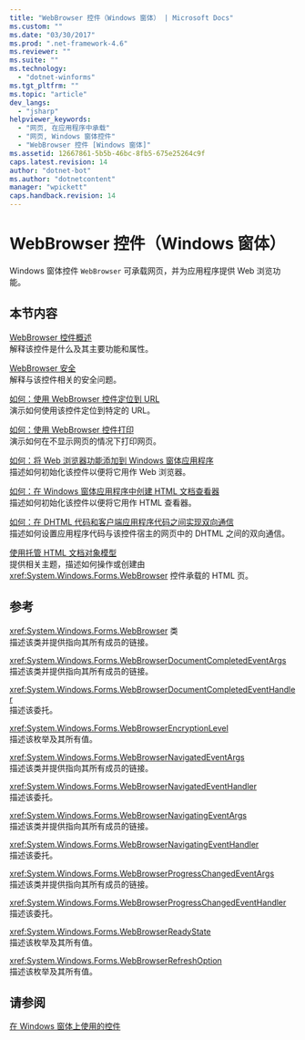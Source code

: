 ```yaml
---
title: "WebBrowser 控件（Windows 窗体） | Microsoft Docs"
ms.custom: ""
ms.date: "03/30/2017"
ms.prod: ".net-framework-4.6"
ms.reviewer: ""
ms.suite: ""
ms.technology: 
  - "dotnet-winforms"
ms.tgt_pltfrm: ""
ms.topic: "article"
dev_langs: 
  - "jsharp"
helpviewer_keywords: 
  - "网页, 在应用程序中承载"
  - "网页, Windows 窗体控件"
  - "WebBrowser 控件 [Windows 窗体]"
ms.assetid: 12667861-5b5b-46bc-8fb5-675e25264c9f
caps.latest.revision: 14
author: "dotnet-bot"
ms.author: "dotnetcontent"
manager: "wpickett"
caps.handback.revision: 14
---
```

# WebBrowser 控件（Windows 窗体）
Windows 窗体控件 `WebBrowser` 可承载网页，并为应用程序提供 Web 浏览功能。  
  
## 本节内容  
 [WebBrowser 控件概述](../../../../docs/framework/winforms/controls/webbrowser-control-overview.md)  
 解释该控件是什么及其主要功能和属性。  
  
 [WebBrowser 安全](../../../../docs/framework/winforms/controls/webbrowser-security.md)  
 解释与该控件相关的安全问题。  
  
 [如何：使用 WebBrowser 控件定位到 URL](../../../../docs/framework/winforms/controls/how-to-navigate-to-a-url-with-the-webbrowser-control.md)  
 演示如何使用该控件定位到特定的 URL。  
  
 [如何：使用 WebBrowser 控件打印](../../../../docs/framework/winforms/controls/how-to-print-with-a-webbrowser-control.md)  
 演示如何在不显示网页的情况下打印网页。  
  
 [如何：将 Web 浏览器功能添加到 Windows 窗体应用程序](../../../../docs/framework/winforms/controls/how-to-add-web-browser-capabilities-to-a-windows-forms-application.md)  
 描述如何初始化该控件以便将它用作 Web 浏览器。  
  
 [如何：在 Windows 窗体应用程序中创建 HTML 文档查看器](../../../../docs/framework/winforms/controls/how-to-create-an-html-document-viewer-in-a-windows-forms-application.md)  
 描述如何初始化该控件以便将它用作 HTML 查看器。  
  
 [如何：在 DHTML 代码和客户端应用程序代码之间实现双向通信](../../../../docs/framework/winforms/controls/implement-two-way-com-between-dhtml-and-client.md)  
 描述如何设置应用程序代码与该控件宿主的网页中的 DHTML 之间的双向通信。  
  
 [使用托管 HTML 文档对象模型](../../../../docs/framework/winforms/controls/using-the-managed-html-document-object-model.md)  
 提供相关主题，描述如何操作或创建由 <xref:System.Windows.Forms.WebBrowser> 控件承载的 HTML 页。  
  
## 参考  
 <xref:System.Windows.Forms.WebBrowser> 类  
 描述该类并提供指向其所有成员的链接。  
  
 <xref:System.Windows.Forms.WebBrowserDocumentCompletedEventArgs>  
 描述该类并提供指向其所有成员的链接。  
  
 <xref:System.Windows.Forms.WebBrowserDocumentCompletedEventHandler>  
 描述该委托。  
  
 <xref:System.Windows.Forms.WebBrowserEncryptionLevel>  
 描述该枚举及其所有值。  
  
 <xref:System.Windows.Forms.WebBrowserNavigatedEventArgs>  
 描述该类并提供指向其所有成员的链接。  
  
 <xref:System.Windows.Forms.WebBrowserNavigatedEventHandler>  
 描述该委托。  
  
 <xref:System.Windows.Forms.WebBrowserNavigatingEventArgs>  
 描述该类并提供指向其所有成员的链接。  
  
 <xref:System.Windows.Forms.WebBrowserNavigatingEventHandler>  
 描述该委托。  
  
 <xref:System.Windows.Forms.WebBrowserProgressChangedEventArgs>  
 描述该类并提供指向其所有成员的链接。  
  
 <xref:System.Windows.Forms.WebBrowserProgressChangedEventHandler>  
 描述该委托。  
  
 <xref:System.Windows.Forms.WebBrowserReadyState>  
 描述该枚举及其所有值。  
  
 <xref:System.Windows.Forms.WebBrowserRefreshOption>  
 描述该枚举及其所有值。  
  
## 请参阅  
 [在 Windows 窗体上使用的控件](../../../../docs/framework/winforms/controls/controls-to-use-on-windows-forms.md)